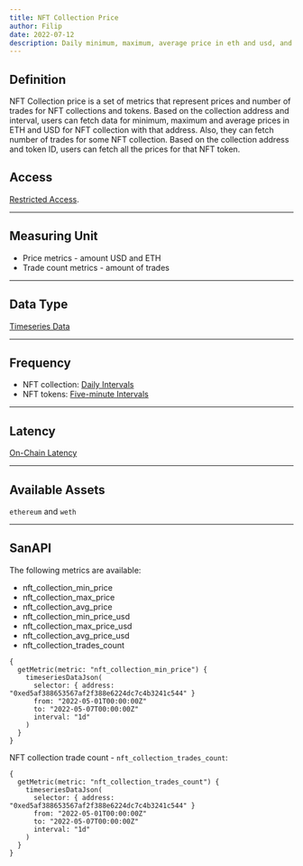 ```yaml
---
title: NFT Collection Price
author: Filip
date: 2022-07-12
description: Daily minimum, maximum, average price in eth and usd, and daily trade count for NFT collections and tokens
---
```

## Definition

NFT Collection price is a set of metrics that represent prices and number of trades
for NFT collections and tokens. Based on the collection address and interval, users can
fetch data for minimum, maximum and average prices in ETH and USD for NFT collection
with that address. Also, they can fetch number of trades for some NFT collection.
Based on the collection address and token ID, users can fetch all the prices for that
NFT token.

## Access

[Restricted Access](/metrics/details/access#restricted-access).

---

## Measuring Unit

* Price metrics - amount USD and ETH
* Trade count metrics - amount of trades

---

## Data Type

[Timeseries Data](/metrics/details/data-type#timeseries-data)

---

## Frequency

* NFT collection: [Daily Intervals](/metrics/details/frequency#daily-frequency)
* NFT tokens: [Five-minute Intervals](/metrics/details/frequency#five-minute-frequency)


---

## Latency

[On-Chain Latency](/metrics/details/latency#on-chain-latency)

---

## Available Assets

`ethereum` and `weth`

---

## SanAPI

The following metrics are available:
- nft_collection_min_price
- nft_collection_max_price
- nft_collection_avg_price
- nft_collection_min_price_usd
- nft_collection_max_price_usd
- nft_collection_avg_price_usd
- nft_collection_trades_count

```graphql-explorer
{
  getMetric(metric: "nft_collection_min_price") {
    timeseriesDataJson(
      selector: { address: "0xed5af388653567af2f388e6224dc7c4b3241c544" }
      from: "2022-05-01T00:00:00Z"
      to: "2022-05-07T00:00:00Z"
      interval: "1d"
    )
  }
}
```

NFT collection trade count - `nft_collection_trades_count`:

```graphql-explorer
{
  getMetric(metric: "nft_collection_trades_count") {
    timeseriesDataJson(
      selector: { address: "0xed5af388653567af2f388e6224dc7c4b3241c544" }
      from: "2022-05-01T00:00:00Z"
      to: "2022-05-07T00:00:00Z"
      interval: "1d"
    )
  }
}
```
